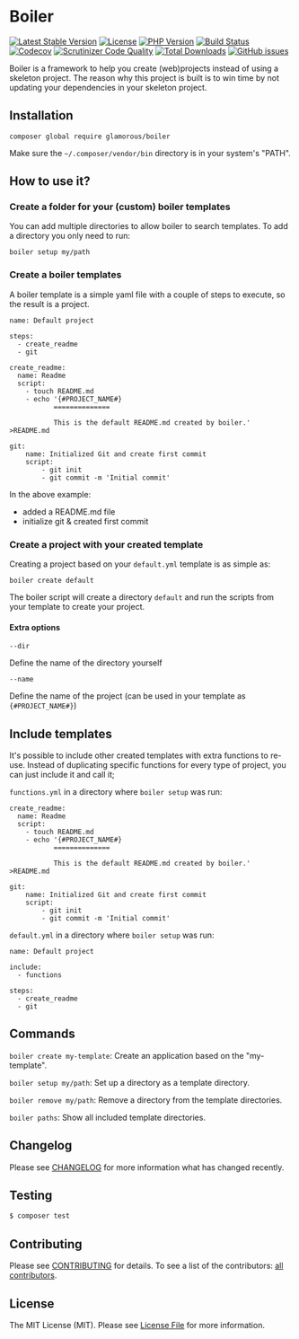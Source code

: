 Boiler
========

[![Latest Stable Version](https://poser.pugx.org/glamorous/boiler/v/stable)](https://packagist.org/packages/glamorous/boiler)
[![License](https://img.shields.io/github/license/glamorous/boiler.svg)](https://github.com/glamorous/boiler)
[![PHP Version](https://img.shields.io/packagist/php-v/glamorous/boiler.svg)]()
[![Build Status](https://img.shields.io/travis/glamorous/boiler.svg)](https://travis-ci.org/glamorous/boiler)
[![Codecov](https://img.shields.io/codecov/c/github/glamorous/boiler.svg)](https://codecov.io/gh/glamorous/boiler)
[![Scrutinizer Code Quality](https://scrutinizer-ci.com/g/glamorous/boiler/badges/quality-score.png)](https://scrutinizer-ci.com/g/glamorous/boiler/)
[![Total Downloads](https://img.shields.io/packagist/dt/glamorous/boiler.svg)](https://packagist.org/packages/glamorous/boiler)
[![GitHub issues](https://img.shields.io/github/issues/glamorous/boiler.svg)](https://github.com/glamorous/boiler/issues)

Boiler is a framework to help you create (web)projects instead of using a skeleton project.
The reason why this project is built is to win time by not updating your dependencies in your skeleton project.


Installation
-------------

``
composer global require glamorous/boiler
``

Make sure the `~/.composer/vendor/bin` directory is in your system's "PATH".


How to use it?
--------------

### Create a folder for your (custom) boiler templates

You can add multiple directories to allow boiler to search templates. To add a directory you only need to run:

```
boiler setup my/path
```

### Create a boiler templates

A boiler template is a simple yaml file with a couple of steps to execute, so the result is a project.

```
name: Default project

steps:
  - create_readme
  - git

create_readme:
  name: Readme
  script:
    - touch README.md
    - echo '{#PROJECT_NAME#}
           ==============
           
           This is the default README.md created by boiler.' >README.md

git:
    name: Initialized Git and create first commit
    script:
        - git init
        - git commit -m 'Initial commit'

```

In the above example:
- added a README.md file
- initialize git & created first commit

### Create a project with your created template

Creating a project based on your `default.yml` template is as simple as:

```
boiler create default
```

The boiler script will create a directory `default` and run the scripts from your template to create your project.

#### Extra options

`--dir`

Define the name of the directory yourself

`--name`

Define the name of the project (can be used in your template as `{#PROJECT_NAME#}`)


Include templates
------------------

It's possible to include other created templates with extra functions to re-use.
Instead of duplicating specific functions for every type of project, you can just include it and call it;

`functions.yml` in a directory where `boiler setup` was run:

```
create_readme:
  name: Readme
  script:
    - touch README.md
    - echo '{#PROJECT_NAME#}
           ==============
           
           This is the default README.md created by boiler.' >README.md

git:
    name: Initialized Git and create first commit
    script:
        - git init
        - git commit -m 'Initial commit'

```

`default.yml` in a directory where `boiler setup` was run:

```
name: Default project

include:
  - functions

steps:
  - create_readme
  - git

```

Commands
---------

`boiler create my-template`: Create an application based on the "my-template".

`boiler setup my/path`: Set up a directory as a template directory.

`boiler remove my/path`: Remove a directory from the template directories.

`boiler paths`: Show all included template directories.


Changelog
---------

Please see [CHANGELOG](CHANGELOG.md) for more information what has changed recently.

Testing
--------

``` bash
$ composer test
```

Contributing
-------------

Please see [CONTRIBUTING](CONTRIBUTING.md) for details. To see a list of the contributors: [all contributors](../../contributors).

License
---------

The MIT License (MIT). Please see [License File](LICENSE.md) for more information.
